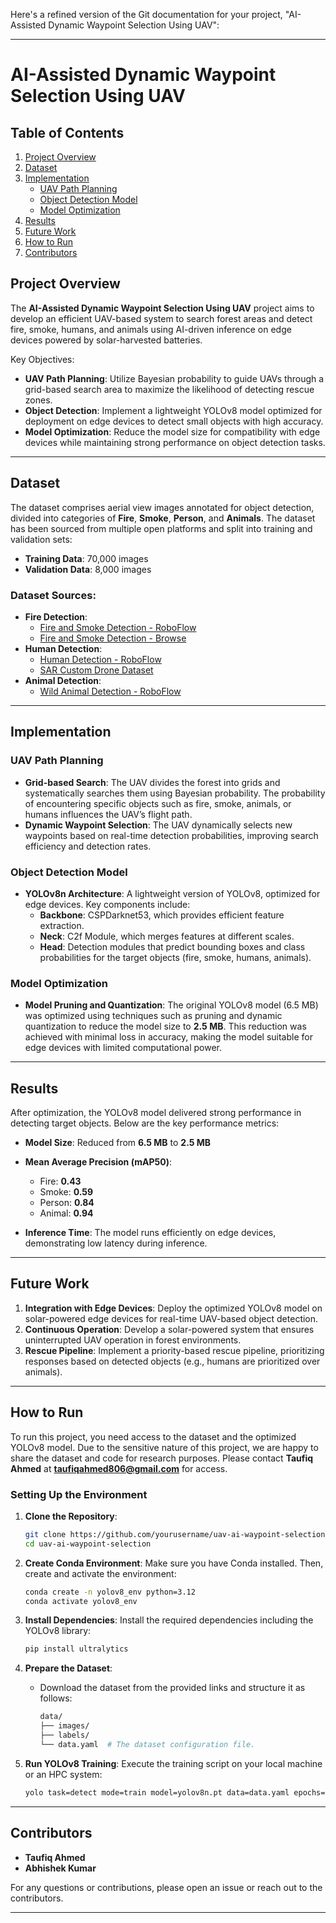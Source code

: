 Here's a refined version of the Git documentation for your project, "AI-Assisted Dynamic Waypoint Selection Using UAV":

---

# **AI-Assisted Dynamic Waypoint Selection Using UAV**

## **Table of Contents**
1. [Project Overview](#project-overview)
2. [Dataset](#dataset)
3. [Implementation](#implementation)
   - [UAV Path Planning](#uav-path-planning)
   - [Object Detection Model](#object-detection-model)
   - [Model Optimization](#model-optimization)
4. [Results](#results)
5. [Future Work](#future-work)
6. [How to Run](#how-to-run)
7. [Contributors](#contributors)

## **Project Overview**
The **AI-Assisted Dynamic Waypoint Selection Using UAV** project aims to develop an efficient UAV-based system to search forest areas and detect fire, smoke, humans, and animals using AI-driven inference on edge devices powered by solar-harvested batteries. 

Key Objectives:
- **UAV Path Planning**: Utilize Bayesian probability to guide UAVs through a grid-based search area to maximize the likelihood of detecting rescue zones.
- **Object Detection**: Implement a lightweight YOLOv8 model optimized for deployment on edge devices to detect small objects with high accuracy.
- **Model Optimization**: Reduce the model size for compatibility with edge devices while maintaining strong performance on object detection tasks.

---

## **Dataset**
The dataset comprises aerial view images annotated for object detection, divided into categories of **Fire**, **Smoke**, **Person**, and **Animals**. The dataset has been sourced from multiple open platforms and split into training and validation sets:

- **Training Data**: 70,000 images
- **Validation Data**: 8,000 images

### **Dataset Sources**:
- **Fire Detection**: 
  - [Fire and Smoke Detection - RoboFlow](https://universe.roboflow.com/master-candidate/forest-fire-and-smoke-rf4pd)
  - [Fire and Smoke Detection - Browse](https://universe.roboflow.com/ai-faogz/fire-and-smoke-detection-9boih/browse?queryText=&pageSize=50&startingIndex=150&browseQuery=true)
- **Human Detection**:
  - [Human Detection - RoboFlow](https://universe.roboflow.com/monash-university-sluul/yolov8-y2l6b)
  - [SAR Custom Drone Dataset](https://universe.roboflow.com/university-of-engineering-and-technology-huotg/sar_custom_drone/dataset/10)
- **Animal Detection**:
  - [Wild Animal Detection - RoboFlow](https://universe.roboflow.com/shenkar-1d8w5/cownt-wild-dataset)

---

## **Implementation**

### **UAV Path Planning**
- **Grid-based Search**: The UAV divides the forest into grids and systematically searches them using Bayesian probability. The probability of encountering specific objects such as fire, smoke, animals, or humans influences the UAV’s flight path. 
- **Dynamic Waypoint Selection**: The UAV dynamically selects new waypoints based on real-time detection probabilities, improving search efficiency and detection rates.

### **Object Detection Model**
- **YOLOv8n Architecture**: A lightweight version of YOLOv8, optimized for edge devices. Key components include:
  - **Backbone**: CSPDarknet53, which provides efficient feature extraction.
  - **Neck**: C2f Module, which merges features at different scales.
  - **Head**: Detection modules that predict bounding boxes and class probabilities for the target objects (fire, smoke, humans, animals).
  
### **Model Optimization**
- **Model Pruning and Quantization**: The original YOLOv8 model (6.5 MB) was optimized using techniques such as pruning and dynamic quantization to reduce the model size to **2.5 MB**. This reduction was achieved with minimal loss in accuracy, making the model suitable for edge devices with limited computational power.

---

## **Results**
After optimization, the YOLOv8 model delivered strong performance in detecting target objects. Below are the key performance metrics:

- **Model Size**: Reduced from **6.5 MB** to **2.5 MB**
- **Mean Average Precision (mAP50)**:
  - Fire: **0.43**
  - Smoke: **0.59**
  - Person: **0.84**
  - Animal: **0.94**
  
- **Inference Time**: The model runs efficiently on edge devices, demonstrating low latency during inference.

---

## **Future Work**
1. **Integration with Edge Devices**: Deploy the optimized YOLOv8 model on solar-powered edge devices for real-time UAV-based object detection.
2. **Continuous Operation**: Develop a solar-powered system that ensures uninterrupted UAV operation in forest environments.
3. **Rescue Pipeline**: Implement a priority-based rescue pipeline, prioritizing responses based on detected objects (e.g., humans are prioritized over animals).

---

## **How to Run**
To run this project, you need access to the dataset and the optimized YOLOv8 model. Due to the sensitive nature of this project, we are happy to share the dataset and code for research purposes. Please contact **Taufiq Ahmed** at **taufiqahmed806@gmail.com** for access.

### **Setting Up the Environment**
1. **Clone the Repository**:
   ```bash
   git clone https://github.com/yourusername/uav-ai-waypoint-selection.git
   cd uav-ai-waypoint-selection
   ```

2. **Create Conda Environment**:
   Make sure you have Conda installed. Then, create and activate the environment:
   ```bash
   conda create -n yolov8_env python=3.12
   conda activate yolov8_env
   ```

3. **Install Dependencies**:
   Install the required dependencies including the YOLOv8 library:
   ```bash
   pip install ultralytics
   ```

4. **Prepare the Dataset**:
   - Download the dataset from the provided links and structure it as follows:
     ```bash
     data/
     ├── images/
     ├── labels/
     └── data.yaml  # The dataset configuration file.
     ```
   
5. **Run YOLOv8 Training**:
   Execute the training script on your local machine or an HPC system:
   ```bash
   yolo task=detect mode=train model=yolov8n.pt data=data.yaml epochs=100 imgsz=1024
   ```

---

## **Contributors**
- **Taufiq Ahmed** 
- **Abhishek Kumar** 

For any questions or contributions, please open an issue or reach out to the contributors.

---
